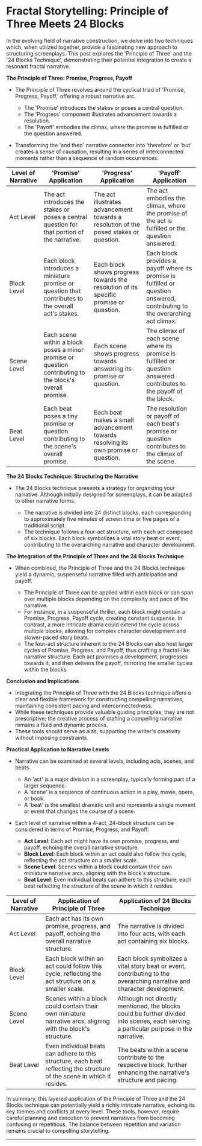 # Fractal Storytelling: Principle of Three Meets 24 Blocks

In the evolving field of narrative construction, we delve into two techniques which, when utilized together, provide a fascinating new approach to structuring screenplays. This post explores the 'Principle of Three' and the '24 Blocks Technique', demonstrating their potential integration to create a resonant fractal narrative.

**The Principle of Three: Promise, Progress, Payoff**

- The Principle of Three revolves around the cyclical triad of 'Promise, Progress, Payoff,' offering a robust narrative arc.
    - The 'Promise' introduces the stakes or poses a central question.
    - The 'Progress' component illustrates advancement towards a resolution.
    - The 'Payoff' embodies the climax, where the promise is fulfilled or the question answered.

- Transforming the 'and then' narrative connector into 'therefore' or 'but' creates a sense of causation, resulting in a series of interconnected moments rather than a sequence of random occurrences.

| Level of Narrative | 'Promise' Application | 'Progress' Application | 'Payoff' Application |
|---|---|---|---|
| Act Level | The act introduces the stakes or poses a central question for that portion of the narrative. | The act illustrates advancement towards a resolution of the posed stakes or question. | The act embodies the climax, where the promise of the act is fulfilled or the question answered. |
| Block Level | Each block introduces a miniature promise or question that contributes to the overall act's stakes. | Each block shows progress towards the resolution of its specific promise or question. | Each block provides a payoff where its promise is fulfilled or question answered, contributing to the overarching act climax. |
| Scene Level | Each scene within a block poses a minor promise or question contributing to the block's overall promise. | Each scene shows progress towards answering its promise or question. | The climax of each scene where its promise is fulfilled or question answered contributes to the payoff of the block. |
| Beat Level | Each beat poses a tiny promise or question contributing to the scene's overall promise. | Each beat makes a small advancement towards resolving its own promise or question. | The resolution or payoff of each beat's promise or question contributes to the climax of the scene. |

**The 24 Blocks Technique: Structuring the Narrative**

- The 24 Blocks technique presents a strategy for organizing your narrative. Although initially designed for screenplays, it can be adapted to other narrative forms.

    - The narrative is divided into 24 distinct blocks, each corresponding to approximately five minutes of screen time or five pages of a traditional script.
    - The technique follows a four-act structure, with each act composed of six blocks. Each block symbolizes a vital story beat or event, contributing to the overarching narrative and character development.

**The Integration of the Principle of Three and the 24 Blocks Technique**

- When combined, the Principle of Three and the 24 Blocks technique yield a dynamic, suspenseful narrative filled with anticipation and payoff.
  
    - The Principle of Three can be applied within each block or can span over multiple blocks depending on the complexity and pace of the narrative.
    - For instance, in a suspenseful thriller, each block might contain a Promise, Progress, Payoff cycle, creating constant suspense. In contrast, a more intricate drama could extend the cycle across multiple blocks, allowing for complex character development and slower-paced story beats.
    - The four-act structure inherent to the 24 Blocks can also host larger cycles of Promise, Progress, and Payoff, thus crafting a fractal-like narrative structure. Each act promises a development, progresses towards it, and then delivers the payoff, mirroring the smaller cycles within the blocks.

**Conclusion and Implications**

- Integrating the Principle of Three with the 24 Blocks technique offers a clear and flexible framework for constructing compelling narratives, maintaining consistent pacing and interconnectedness.
- While these techniques provide valuable guiding principles, they are not prescriptive; the creative process of crafting a compelling narrative remains a fluid and dynamic process.
- These tools should serve as aids, supporting the writer's creativity without imposing constraints.

**Practical Application to Narrative Levels**

- Narrative can be examined at several levels, including acts, scenes, and beats.
  
    - An 'act' is a major division in a screenplay, typically forming part of a larger sequence.
    - A 'scene' is a sequence of continuous action in a play, movie, opera, or book.
    - A 'beat' is the smallest dramatic unit and represents a single moment or event that changes the course of a scene.

- Each level of narrative within a 4-act, 24-block structure can be considered in terms of Promise, Progress, and Payoff:
    - **Act Level**: Each act might have its own promise, progress, and payoff, echoing the overall narrative structure.
    - **Block Level**: Each block within an act could also follow this cycle, reflecting the act structure on a smaller scale.
    - **Scene Level**: Scenes within a block could contain their own miniature narrative arcs, aligning with the block's structure.
    - **Beat Level**: Even individual beats can adhere to this structure, each beat reflecting the structure of the scene in which it resides. 
      
| Level of Narrative | Application of Principle of Three | Application of 24 Blocks Technique |
|---|---|---|
| Act Level | Each act has its own promise, progress, and payoff, echoing the overall narrative structure. | The narrative is divided into four acts, with each act containing six blocks. |
| Block Level | Each block within an act could follow this cycle, reflecting the act structure on a smaller scale. | Each block symbolizes a vital story beat or event, contributing to the overarching narrative and character development. |
| Scene Level | Scenes within a block could contain their own miniature narrative arcs, aligning with the block's structure. | Although not directly mentioned, the blocks could be further divided into scenes, each serving a particular purpose in the narrative. |
| Beat Level | Even individual beats can adhere to this structure, each beat reflecting the structure of the scene in which it resides. | The beats within a scene contribute to the respective block, further enhancing the narrative's structure and pacing. |

In summary, this layered application of the Principle of Three and the 24 Blocks technique can potentially yield a richly intricate narrative, echoing its key themes and conflicts at every level. These tools, however, require careful planning and execution to prevent narratives from becoming confusing or repetitious. The balance between repetition and variation remains crucial to compelling storytelling.

---
